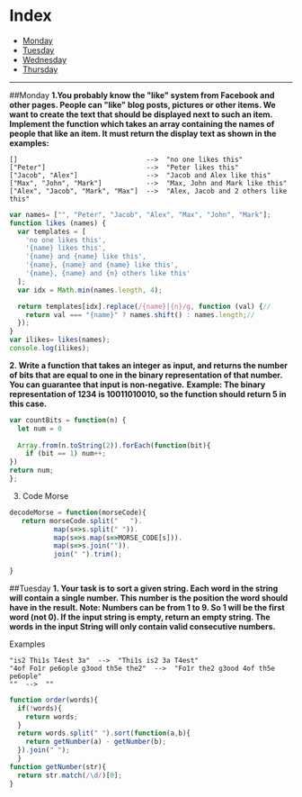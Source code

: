 # Index
- [Monday](#monday)
- [Tuesday](#tuesday)
- [Wednesday](#wednesday)
- [Thursday](#thursday)
---

##Monday
**1.You probably know the "like" system from Facebook and other pages. People can "like" blog posts, pictures or other items. We want to create the text that should be displayed next to such an item.
Implement the function which takes an array containing the names of people that like an item. It must return the display text as shown in the examples:**
```
[]                                -->  "no one likes this"
["Peter"]                         -->  "Peter likes this"
["Jacob", "Alex"]                 -->  "Jacob and Alex like this"
["Max", "John", "Mark"]           -->  "Max, John and Mark like this"
["Alex", "Jacob", "Mark", "Max"]  -->  "Alex, Jacob and 2 others like this"
```
```Javascript
var names= ["", "Peter", "Jacob", "Alex", "Max", "John", "Mark"];
function likes (names) {
  var templates = [
    'no one likes this',
    '{name} likes this',
    '{name} and {name} like this',
    '{name}, {name} and {name} like this',
    '{name}, {name} and {n} others like this'
  ];
  var idx = Math.min(names.length, 4);

  return templates[idx].replace(/{name}|{n}/g, function (val) {// 
    return val === "{name}" ? names.shift() : names.length;// 
  });
}
var ilikes= likes(names);
console.log(ilikes);
```

**2. Write a function that takes an integer as input, and returns the number of bits that are equal to one in the binary representation of that number. You can guarantee that input is non-negative.**
**Example: The binary representation of 1234 is 10011010010, so the function should return 5 in this case.**
```Javascript
var countBits = function(n) {
  let num = 0
  
  Array.from(n.toString(2)).forEach(function(bit){
    if (bit == 1) num++;
})
return num;
};
```

3. Code Morse
```Javascript
decodeMorse = function(morseCode){
   return morseCode.split("   ").
           map(s=>s.split(" ")).
           map(s=>s.map(s=>MORSE_CODE[s])).
           map(s=>s.join("")).
           join(" ").trim();
  
}
```

##Tuesday
**1. Your task is to sort a given string. Each word in the string will contain a single number. This number is the position the word should have in the result.
Note: Numbers can be from 1 to 9. So 1 will be the first word (not 0).
If the input string is empty, return an empty string. The words in the input String will only contain valid consecutive numbers.**

Examples
```
"is2 Thi1s T4est 3a"  -->  "Thi1s is2 3a T4est"
"4of Fo1r pe6ople g3ood th5e the2"  -->  "Fo1r the2 g3ood 4of th5e pe6ople"
""  -->  ""
```
```JavaScript
function order(words){
  if(!words){
    return words;
  }
  return words.split(" ").sort(function(a,b){
    return getNumber(a) - getNumber(b);
  }).join(" ");
  }
function getNumber(str){
  return str.match(/\d/)[0];
}
```
